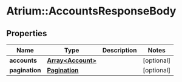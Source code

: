 # Atrium::AccountsResponseBody

## Properties
Name | Type | Description | Notes
------------ | ------------- | ------------- | -------------
**accounts** | [**Array&lt;Account&gt;**](Account.md) |  | [optional] 
**pagination** | [**Pagination**](Pagination.md) |  | [optional] 


